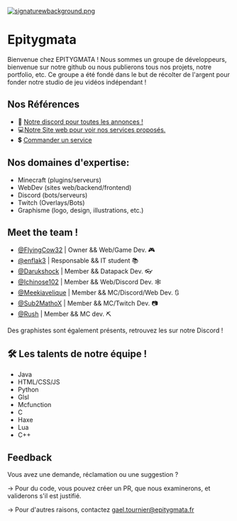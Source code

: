 
[![signaturewbackground.png](https://i.postimg.cc/3xNQZ4V2/croppedbanner.jpg)](https://postimg.cc/vcJKYBQm)

# Epitygmata

Bienvenue chez EPITYGMATA ! 
Nous sommes un groupe de développeurs, bienvenue sur notre github ou nous publierons tous nos projets, notre portfolio, etc. 
Ce groupe a été fondé dans le but de récolter de l'argent pour fonder notre studio de jeu vidéos indépendant ! 


## Nos Références

 - 🤖 [Notre discord pour toutes les annonces !](https://discord.gg/nKmrsHdQ4v)
 - 💻[Notre Site web pour voir nos services proposés.](https://www.epitygmata.fr/)
 - 💲 [Commander un service](https://www.epitygmata.fr/contactcommandes)

## Nos domaines d'expertise: 
- Minecraft (plugins/serveurs)
- WebDev (sites web/backend/frontend)
- Discord (bots/serveurs)
- Twitch (Overlays/Bots)
- Graphisme (logo, design, illustrations, etc.)


## Meet the team ! 

- [@FlyingCow32](https://github.com/FlyingCow31) | Owner && Web/Game Dev. 🎮
- [@enflak3](https://github.com/enflak3) | Responsable && IT student 📚
- [@Darukshock](https://github.com/Darukshock) | Member && Datapack Dev. 👓
- [@Ichinose102](https://github.com/Ichinose102) | Member && Web/Discord Dev. 🕸
- [@Meekiavelique](https://github.com/Meekiavelique) | Member && MC/Discord/Web Dev. 🔃 
- [@Sub2MathoX](https://github.com/Sub2MathoX) | Member && MC/Twitch Dev. 📷
- [@Rush](https://github.com/MwRush) | Member && MC dev. ⛏

Des graphistes sont également présents, retrouvez les sur notre Discord !

 

## 🛠 Les talents de notre équipe ! 
- Java
- HTML/CSS/JS 
- Python 
- Glsl
- Mcfunction
- C
- Haxe
- Lua
- C++


## Feedback

Vous avez une demande, réclamation ou une suggestion ? 

-> Pour du code, vous pouvez créer un PR, que nous examinerons, et validerons s'il est justifié. 

-> Pour d'autres raisons, contactez gael.tournier@epitygmata.fr


